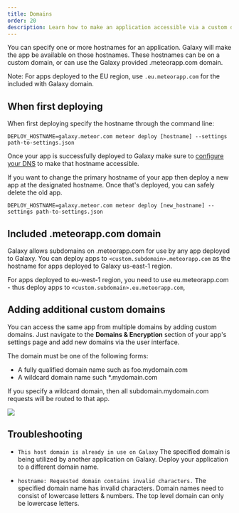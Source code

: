 ```yaml
---
title: Domains
order: 20
description: Learn how to make an application accessible via a custom domain name
---
```


You can specify one or more hostnames for an application. Galaxy will make the app be available on those hostnames. These hostnames can be on a custom domain, or can use the Galaxy provided .meteorapp.com domain.

Note: For apps deployed to the EU region, use `.eu.meteorapp.com` for the included with Galaxy domain.

<h2 id="command-line">When first deploying</h2>

When first deploying specify the hostname through the command line:

`DEPLOY_HOSTNAME=galaxy.meteor.com meteor deploy [hostname] --settings path-to-settings.json`

Once your app is successfully deployed to Galaxy make sure to [configure your DNS](/dns.html) to make that hostname  accessible.

If you want to change the primary hostname of your app then deploy a new app at the designated hostname. Once that's deployed, you can safely delete the old app.

`DEPLOY_HOSTNAME=galaxy.meteor.com meteor deploy [new_hostname] --settings path-to-settings.json`

<h2 id="meteorapp-subdomain">Included .meteorapp.com domain</h2>

Galaxy allows subdomains on .meteorapp.com for use by any app deployed to Galaxy. You can deploy apps to `<custom.subdomain>.meteorapp.com` as the hostname for apps deployed to Galaxy us-east-1 region.

For apps deployed to eu-west-1 region, you need to use eu.meteorapp.com - thus deploy apps to `<custom.subdomain>.eu.meteorapp.com`,

<h2 id="add-domain">Adding additional custom domains</h2>

You can access the same app from multiple domains by adding custom domains. Just navigate to the **Domains & Encryption** section of your app's settings page and add new domains via the user interface.

The domain must be one of the following forms:
* A fully qualified domain name such as foo.mydomain.com
* A wildcard domain name such *.mydomain.com

If you specify a wildcard domain, then all subdomain.mydomain.com requests will be routed to that app.

<img src="/images/view-custom-domains.png"/>

<h2 id="troubleshooting">Troubleshooting</h2>

- `This host domain is already in use on Galaxy` The specified domain is being utilized by another application on Galaxy. Deploy your application to a different domain name.

- `hostname: Requested domain contains invalid characters.` The specified domain name has invalid characters. Domain names need to consist of lowercase letters & numbers. The top level domain can only be lowercase letters.
